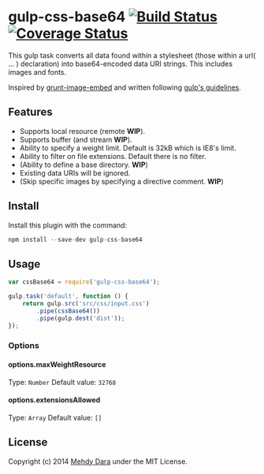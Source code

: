 # gulp-css-base64 [![Build Status](https://travis-ci.org/zckrs/gulp-css-base64.svg?branch=master)](https://travis-ci.org/zckrs/gulp-css-base64) [![Coverage Status](https://coveralls.io/repos/zckrs/gulp-css-base64/badge.png?branch=master)](https://coveralls.io/r/zckrs/gulp-css-base64?branch=master)

This gulp task converts all data found within a stylesheet (those within a url( ... ) declaration) into base64-encoded data URI strings. This includes images and fonts.

Inspired by [grunt-image-embed](https://github.com/ehynds/grunt-image-embed) and written following [gulp's guidelines](https://github.com/gulpjs/gulp/tree/master/docs/writing-a-plugin).

## Features

* Supports local resource (remote **WIP**).
* Supports buffer (and stream **WIP**).
* Ability to specify a weight limit. Default is 32kB which is IE8's limit.
* Ability to filter on file extensions. Default there is no filter.
* (Ability to define a base directory. **WIP**)
* Existing data URIs will be ignored.
* (Skip specific images by specifying a directive comment. **WIP**)

## Install

Install this plugin with the command:

```js
npm install --save-dev gulp-css-base64
```

## Usage

```js
var cssBase64 = require('gulp-css-base64');

gulp.task('default', function () {
    return gulp.src('src/css/input.css')
        .pipe(cssBase64())
        .pipe(gulp.dest('dist'));
});
```

### Options

#### options.maxWeightResource
Type: `Number`
Default value: `32768`

#### options.extensionsAllowed
Type: `Array`
Default value: `[]`

## License
Copyright (c) 2014 [Mehdy Dara](https://github.com/zckrs) under the MIT License.

